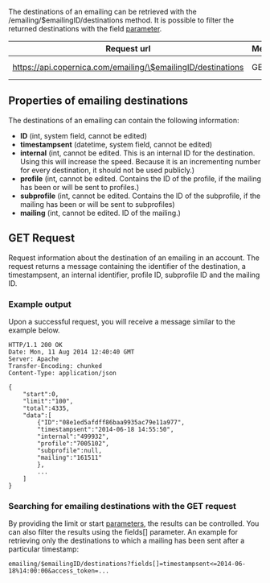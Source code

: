 The destinations of an emailing can be retrieved with the
/emailing/\$emailingID/destinations method. It is possible to filter the
returned destinations with the field
[parameter](./rest-api-parameters.md).

| Request url | Methods | Parameters |
| --- | --- | --- |
| https://api.copernica.com/emailing/\$emailingID/destinations | GET | limit, start, fields[] |

Properties of emailing destinations
-----------------------------------

The destinations of an emailing can contain the following information:

-   **ID** (int, system field, cannot be edited)
-   **timestampsent** (datetime, system field, cannot be edited)
-   **internal** (int, cannot be edited. This is an internal ID for the
    destination. Using this will increase the speed. Because it is an
    incrementing number for every destination, it should not be used
    publicly.)
-   **profile** (int, cannot be edited. Contains the ID of the profile,
    if the mailing has been or will be sent to profiles.)
-   **subprofile** (int, cannot be edited. Contains the ID of the
    subprofile, if the mailing has been or will be sent to subprofiles)
-   **mailing** (int, cannot be edited. ID of the mailing.)

GET Request
-----------

Request information about the destination of an emailing in an account.
The request returns a message containing the identifier of the
destination, a timestampsent, an internal identifier, profile ID,
subprofile ID and the mailing ID.

### Example output

Upon a successful request, you will receive a message similar to the
example below.

```
HTTP/1.1 200 OK
Date: Mon, 11 Aug 2014 12:40:40 GMT 
Server: Apache 
Transfer-Encoding: chunked 
Content-Type: application/json 

{
    "start":0,
    "limit":"100",
    "total":4335,
    "data":[
        {"ID":"08e1ed5afdff86baa9935ac79e11a977",
        "timestampsent":"2014-06-18 14:55:50",
        "internal":"499932",
        "profile":"7005102",
        "subprofile":null,
        "mailing":"161511"
        },
        ...
    ]
}
```

### Searching for emailing destinations with the GET request

By providing the limit or start
[parameters](./rest-api-parameters.md),
the results can be controlled. You can also filter the results using the
fields[] parameter. An example for retrieving only the destinations to
which a mailing has been sent after a particular timestamp:

```
emailing/$emailingID/destinations?fields[]=timestampsent<=2014-06-18%14:00:00&access_token=...
```
